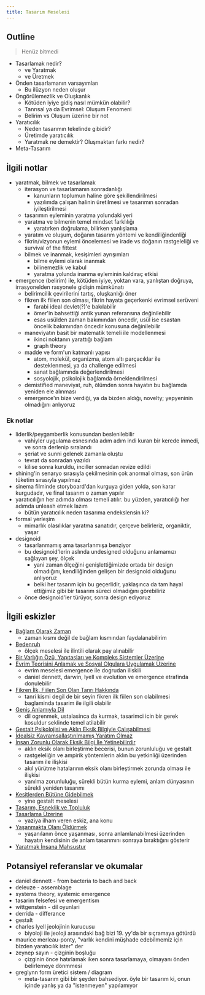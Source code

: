 ```yaml
---
title: Tasarım Meselesi
---
```


## Outline

> Henüz bitmedi

- Tasarlamak nedir?
  - ve Yaratmak
  - ve Üretmek
- Önden tasarlamanın varsayımları
  - Bu ilüzyon neden oluşur
- Öngörülemezlik ve Oluşkanlık
  - Kötüden iyiye gidiş nasıl mümkün olabilir?
  - Tanrısal ya da Evrimsel: Oluşum Fenomeni
  - Belirim vs Oluşum üzerine bir not
- Yaratıcılık
  - Neden tasarımın tekelinde gibidir?
  - Üretimde yaratıcılık
  - Yaratmak ne demektir? Oluşmaktan farkı nedir?
- Meta-Tasarım

## İlgili notlar

- yaratmak, bilmek ve tasarlamak
  - iterasyon ve tasarlamanın sonradanlığı
    - kanunların toplumun haline göre şekillendirilmesi
    - yazılımda çalışan halinin üretilmesi ve tasarımın sonradan
      iyileştirilmesi
  - tasarımın eyleminin yaratma yolundaki yeri
  - yaratma ve bilmenin temel mindset farklılığı
    - yaratırken doğrulama, bilirken yanlışlama
  - yaratım ve oluşum, doğanın tasarım yöntemi ve kendiliğindenliği
  - fikrin/vizyonun eylemi öncelemesi ve irade vs doğanın rastgeleliği ve
    survival of the fittest
  - bilmek ve inanmak, kesişimleri ayrışımları
    - bilme eylemi olarak inanmak
    - bilinemezlik ve kabul
    - yaratma yolunda inanma eyleminin kaldıraç etkisi
- emergence (belirim) ile, kötüden iyiye, yoktan vara, yanlıştan doğruya,
  irrasyonelden rasyonele gidişin mümkünatı
  - belirimcilik çevirilerini tartış, oluşkanlığı öner
  - fikren ilk fiilen son olması, fikrin hayata geçerkenki evrimsel serüveni
    - farabi ideal devlet(?)'e bakılabilir
    - ömer'in bahsettiği antik yunan referansına değinilebilir
    - esas usülden zaman bakımından öncedir, usül ise esastan öncelik bakımından
      öncedir konusuna değinilebilir
  - maneviyatın basit bir matematik temeli ile modellenmesi
    - ikinci noktanın yarattığı bağlam
    - graph theory
  - madde ve form'un katmanlı yapısı
    - atom, molekül, organizma, atom altı parçacıklar ile desteklenmesi, ya da
      challenge edilmesi
    - sanat bağlamında değerlendirilmesi
    - sosyolojik, psikolojik bağlamda örneklendirilmesi
  - demistified maneviyat, ruh, ölümden sonra hayatın bu bağlamda yeniden ele
    alınması
  - emergence'ın bize verdiği, ya da bizden aldığı, novelty; yepyeninin
    olmadığını anlıyoruz

### Ek notlar

- liderlik/peygamberlik konusundan beslenilebilir
  - vahiyler uygulama esnesında adım adım indi kuran bir kerede inmedi, ve
    sonra derlenip sıralandı
  - şeriat ve sunni gelenek zamanla oluştu
  - tevrat da sonradan yazıldı
  - kilise sonra kuruldu, inciller sonradan revize edildi
- shining'in senaryo sırasıyla çekilmesinin çok anormal olması, son ürün
  tüketim sırasıyla yapılmaz
- sinema filminde storyboard'dan kurguya giden yolda, son karar kurgudadır, ve
  final tasarım o zaman yapılır
- yaratıcılığın her adımda olması temeli atılır. bu yüzden, yaratıcılığı her
  adımda unleash etmek lazım
  - bütün yaratıcılık neden tasarıma endekslensin ki?
- formal yerleşim
  - mimarlık olasılıklar yaratma sanatıdır, çerçeve belirleriz, organiktir,
    yaşar
- designoid
  - tasarlanmamış ama tasarlanmışa benziyor
  - bu designoid'lerin aslında undesigned olduğunu anlamamızı sağlayan şey,
    ölçek
    - yani zaman ölçeğini genişlettiğimizde ortada bir design olmadığını,
      kendiliğinden gelişen bir designoid olduğunu anlıyoruz
    - belki her tasarım için bu geçerlidir, yaklaşınca da tam hayal ettiğimiz
      gibi bir tasarım süreci olmadığını görebiliriz
  - önce designoid'ler türüyor, sonra design ediyoruz

## İlgili eskizler

- [Bağlam Olarak Zaman](../eskizler/baglam-olarak-zaman.md)
  - zaman kısmı değil de bağlam kısmından faydalanabilirim
- [Bedenruh](../eskizler/bedenruh.md)
  - ölçek meselesi ile ilintili olarak pay alınabilir
- [Bir Varlığın Özü, Yapıtaşları ve Kompleks Sistemler Üzerine](../eskizler/bir-varligin-ozu-yapitaslari-ve-kompleks-sistemler-uzerine.md)
- [Evrim Teorisini Anlamak ve Sosyal Olgulara Uygulamak Üzerine](../eskizler/evrim-teorisini-anlamak-ve-sosyal-olgulara-uygulamak-uzerine.md)
  - evrim meselesi emergence ile dogrudan iliskili
  - daniel dennett, darwin, lyell ve evolution ve emergence etrafinda
    donulebilir
- [Fikren İlk, Fiilen Son Olan Tanrı Hakkında](../eskizler/fikren-ilk-fiilen-son-olan-tanri-hakkinda.md)
  - tanri kismi degil de bir seyin fikren ilk fiilen son olabilmesi baglaminda
    tasarim ile ilgili olabilir
- [Geniş Anlamıyla Dil](../eskizler/genis-anlamiyla-dil.md)
  - dil ogrenmek, ustalasinca da kurmak, tasarimci icin bir gerek kosuldur
    seklinde temel atilabilir
- [Gestalt Psikolojisi ve Aklın Eksik Bilgiyle Çalışabilmesi](../eskizler/gestalt-psikolojisi-ve-aklin-eksik-bilgiyle-calisabilmesi.md)
- [İdealsiz Kavramsallaştırılmamış Yaratım Olmaz](../eskizler/idealsiz-kavramsallastirilmamis-yaratim-olmaz.md)
- [İnsan Zorunlu Olarak Eksik Bilgi İle Yetinebilirdir](../eskizler/insan-zorunlu-olarak-eksik-bilgi-ile-yetinebilirdir.md)
  - aklın eksik olanı birleştirme becerisi, bunun zorunluluğu ve gestalt
  - rastgeleliğin ve ampirik yöntemlerin aklın bu yetkinliği üzerinden tasarım
    ile ilişkisi
  - akıl yürütme hatalarının eksik olanı birleştirmek zorunda olması ile
    ilişkisi
  - yanılma zorunluluğu, sürekli bütün kurma eylemi, anlam dünyasının sürekli
    yeniden tasarımı
- [Kesitlerden Bütüne Gidebilmek](../eskizler/kesitlerden-butune-gidebilmek.md)
  - yine gestalt meselesi
- [Tasarım, Esneklik ve Topluluk](../eskizler/tasarim-esneklik-ve-topluluk.md)
- [Tasarlama Üzerine](../eskizler/tasarlama-uzerine.md)
  - yaziya ilham veren eskiz, ana konu
- [Yaşanmakta Olanı Öldürmek](../eskizler/yasanmakta-olani-oldurmek.md)
  - yaşanılanın önce yaşanması, sonra anlamlanabilmesi üzerinden hayatın
    kendisinin de anlam tasarımını sonraya bıraktığını gösterir
- [Yaratmak İnsana Mahsustur](../eskizler/yaratmak-insana-mahsustur.md)

## Potansiyel referanslar ve okumalar

- daniel dennett - from bacteria to bach and back
- deleuze - assemblage
- systems theory, systemic emergence
- tasarim felsefesi ve emergentism
- wittgenstein - dil oyunlari
- derrida - differance
- gestalt
- charles lyell jeolojinin kurucusu
  - biyoloji ile jeoloji arasındaki bağ bizi 19. yy'da bir sıçramaya götürdü
- maurice merleau-ponty, "varlık kendini müşhade edebilmemiz için bizden
  yaratıcılık ister" der
- zeynep sayın - çizginin boşluğu
  - çizginin önce hatırlamak iken sonra tasarlamaya, olmayanı önden
    belirlemeye dönmmesi
- greglynn form üretici sistem / diagram
  - meta-tasarım gibi bir şeyden bahsediyor. öyle bir tasarım ki, onun içinde
    yanlış ya da "istenmeyen" yapılamıyor
